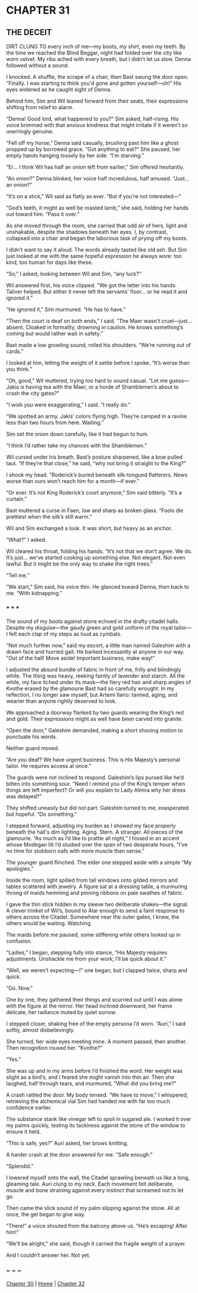 # CHAPTER 31

## THE DECEIT  

DIRT CLUNG TO every inch of me—my boots, my shirt, even my teeth. By the time we reached the Blind Beggar, night had folded over the city like worn velvet. My ribs ached with every breath, but I didn’t let us slow. Denna followed without a sound.

I knocked. A shuffle, the scrape of a chair, then Bast swung the door open. “Finally. I was starting to think you'd gone and gotten yourself—oh!” His eyes widened as he caught sight of Denna. 

Behind him, Sim and Wil leaned forward from their seats, their expressions shifting from relief to alarm. 

“Denna! Good lord, what happened to you?” Sim asked, half-rising. His voice brimmed with that anxious kindness that might irritate if it weren’t so unerringly genuine. 

“Fell off my horse,” Denna said casually, brushing past him like a ghost propped up by borrowed grace. “Got anything to eat?” She paused, her empty hands hanging loosely by her side. “I'm starving.”

“Er... I think Wil has half an onion left from earlier,” Sim offered hesitantly. 

“An onion?” Denna blinked, her voice half incredulous, half amused. “Just... an onion?” 

“It’s on a stick,” Wil said as flatly as ever. “But if you’re not interested—” 

“God’s teeth, it might as well be roasted lamb,” she said, holding her hands out toward him. “Pass it over.” 

As she moved through the room, she carried that odd air of hers, light and unshakable, despite the shadows beneath her eyes. I, by contrast, collapsed into a chair and began the laborious task of prying off my boots. 

I didn’t want to say it aloud. The words already tasted like old ash. But Sim just looked at me with the same hopeful expression he always wore: too kind, too human for days like these.

“So,” I asked, looking between Wil and Sim, “any luck?”

Wil answered first, his voice clipped. “We got the letter into his hands. Taliver helped. But either it never left the servants’ floor... or he read it and ignored it.”

“He ignored it,” Sim murmured. “He has to have.”

“Then the court is deaf on both ends,” I said. “The Maer wasn't cruel—just... absent. Cloaked in formality, drowning in caution. He knows something’s coming but would rather wait in safety.” 

Bast made a low growling sound, rolled his shoulders. “We’re running out of cards.”

I looked at him, letting the weight of it settle before I spoke. “It’s worse than you think.”

“Oh, good,” Wil muttered, trying too hard to sound casual. “Let me guess—Jakis is having tea with the Maer, or a horde of Shamblemen’s about to crash the city gates?” 

“I wish you were exaggerating,” I said. “I really do.”

“We spotted an army. Jakis’ colors flying high. They’re camped in a ravine less than two hours from here. Waiting.” 

Sim set the onion down carefully, like it had begun to hum.

“I think I’d rather take my chances with the Shamblemen.”

Wil cursed under his breath. Bast’s posture sharpened, like a bow pulled taut. “If they’re that close,” he said, “why not bring it straight to the King?”

I shook my head. “Roderick’s buried beneath silk-tongued flatterers. News worse than ours won’t reach him for a month—if ever.”

“Or ever. It’s not King Roderick’s court anymore,” Sim said bitterly. “It’s a curtain.”

Bast muttered a curse in Faen, low and sharp as broken glass. “Fools die prettiest when the silk’s still warm.”

Wil and Sim exchanged a look. It was short, but heavy as an anchor.

“What?” I asked.

Wil cleared his throat, folding his hands. “It’s not that we don’t agree. We do. It’s just... we’ve started cooking up something else. Not elegant. Not even lawful. But it might be the only way to shake the right trees.”

“Tell me.”

“We start,” Sim said, his voice thin. He glanced toward Denna, then back to me. “With kidnapping.”

### * * *

The sound of my boots against stone echoed in the drafty citadel halls. Despite my disguise—the gaudy green and gold uniform of the royal tailor—I felt each clap of my steps as loud as cymbals. 

“Not much further now,” said my escort, a little man named Galeshim with a drawn face and hurried gait. He barked incessantly at anyone in our way. “Out of the hall! Move aside! Important business, make way!”

I adjusted the absurd bundle of fabric in front of me, frilly and blindingly white. The thing was heavy, reeking faintly of lavender and starch. All the while, my face itched under its mask—the fiery red hair and sharp angles of Kvothe erased by the glamourie Bast had so carefully wrought. In my reflection, I no longer saw myself, but Artemi Ilario: tanned, aging, and wearier than anyone rightly deserved to look.

We approached a doorway flanked by two guards wearing the King’s red and gold. Their expressions might as well have been carved into granite. 

“Open the door,” Galeshim demanded, making a short shooing motion to punctuate his words.

Neither guard moved. 

“Are you deaf? We have urgent business. This is His Majesty’s personal tailor. He requires access at once.” 

The guards were not inclined to respond. Galeshim’s lips pursed like he’d bitten into something sour. “Need I remind you of the King’s temper when things are left imperfect? Or will you explain to Lady Almira why her dress was delayed?” 

They shifted uneasily but did not part. Galeshim turned to me, exasperated but hopeful. “Do something.”

I stepped forward, adjusting my burden as I showed my face properly beneath the hall's dim lighting. Aging. Stern. A stranger. All pieces of the glamourie. “As much as I’d like to prattle all night,” I hissed in an accent whose Modegan lilt I’d studied over the span of two desperate hours, “I’ve no time for stubborn oafs with more muscle than sense.”

The younger guard flinched. The elder one stepped aside with a simple “My apologies.” 

Inside the room, light spilled from tall windows onto gilded mirrors and tables scattered with jewelry. A figure sat at a dressing table, a murmuring throng of maids hemming and pinning ribbons on pale swathes of fabric.

I gave the thin stick hidden in my sleeve two deliberate shakes—the signal. A clever trinket of Wil’s, bound to Alar enough to send a faint response to others across the Citadel. Somewhere near the outer gates, I knew, the others would be waiting. Watching.

The maids before me paused, some stiffening while others looked up in confusion. 

“Ladies,” I began, stepping fully into stance, “His Majesty requires adjustments. Unshackle me from your work; I’ll be quick about it.”

“Well, we weren’t expecting—!” one began, but I clapped twice, sharp and quick. 

“Go. Now.”

One by one, they gathered their things and scurried out until I was alone with the figure at the mirror. Her head inclined downward, her frame delicate, her radiance muted by quiet sorrow. 

I stepped closer, shaking free of the empty persona I’d worn. “Auri,” I said softly, almost disbelievingly.

She turned, her wide eyes meeting mine. A moment passed, then another. Then recognition roused her. “Kvothe?”

“Yes.” 

She was up and in my arms before I’d finished the word. Her weight was slight as a bird’s, and I feared she might vanish into thin air. Then she laughed, half through tears, and murmured, “What did you bring me?”

A crash rattled the door. My body tensed. “We have to move,” I whispered, retrieving the alchemical vial Sim had handed me with far too much confidence earlier. 

The substance stank like vinegar left to spoil in sugared ale. I worked it over my palms quickly, testing its tackiness against the stone of the window to ensure it held. 

“This is safe, yes?” Auri asked, her brows knitting.

A harder crash at the door answered for me. “Safe enough.”

“Splendid.”

I lowered myself onto the wall, the Citadel sprawling beneath us like a long, gleaming tale. Auri clung to my neck. Each movement felt deliberate, muscle and bone straining against every instinct that screamed not to let go.

Then came the slick sound of my palm slipping against the stone. All at once, the gel began to give way. 

“There!” a voice shouted from the balcony above us. “He’s escaping! After him!”

“We’ll be alright,” she said, though it carried the fragile weight of a prayer.

And I couldn’t answer her. Not yet.  

### ~ ~ ~

[Chapter 30](CHAPTER_30.md) | [Home](../) | [Chapter 32](CHAPTER_32.md)
